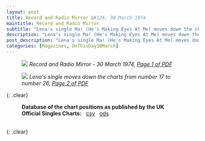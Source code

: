 ```yaml
---
layout: post
title: Record and Radio Mirror &#124; 30 March 1974
maintitle: Record and Radio Mirror
subtitle: "Lena's single Ma! (He's Making Eyes At Me) moves down the charts from number 17 to number 26"
description: "Lena's single Ma! (He's Making Eyes At Me) moves down the charts from number 17 to number 26"
post_description: "Lena's single Ma! (He's Making Eyes At Me) moves down the charts from number 17 to number 26"
categories: [Magazines, OnThisDay30March]
---
```


<figure class="fig1">
<a href="/assets/images/magazines/1974-03-30-01-record-&-radio-mirror.png"><img src="/assets/images/magazines/1974-03-30-01-record-&-radio-mirror.png" class="full-width zoom-in" /></a>
<cite>Record and Radio Mirror - 30 March 1974, <a class="external-link" href="https://www.americanradiohistory.com/UK/Record-Mirror/70s/74/Record-Mirror-1974-03-30.pdf">Page 1 of PDF</a></cite>
</figure>

<figure class="fig2">
<a href="/assets/images/magazines/1974-03-30-02-record-&-radio-mirror.png"><img src="/assets/images/magazines/1974-03-30-02-record-&-radio-mirror.png" class="full-width zoom-in" /></a>
<cite>Lena's single moves down the charts from number 17 to number 26, <a class="external-link" href="https://www.americanradiohistory.com/UK/Record-Mirror/70s/74/Record-Mirror-1974-03-30.pdf#page=02">Page 2 of PDF</a></cite>
</figure>

{: .clear}

<figure class="fig3">
<strong>Database of the chart positions as published by the UK Official Singles Charts:</strong> &nbsp; <a href="/assets/data/Official Singles Chart Top 40 Related To Lena Zavaroni's single Ma! (He's Making Eyes At Me) - Sheet1.csv">csv</a> &nbsp; <a href="/assets/data/Official Singles Chart Top 40 Related To Lena Zavaroni's single Ma! (He's Making Eyes At Me).ods">ods</a>
</figure>

<br />{: .clear}

